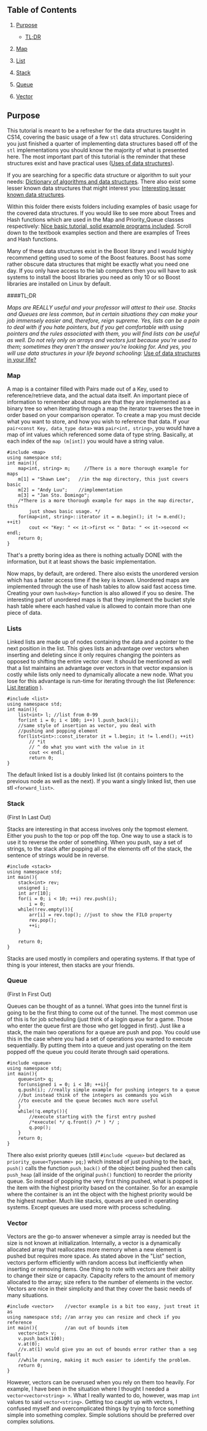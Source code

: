 ## Table of Contents

1. [Purpose](#purpose)

    * [TL;DR](#tldr)

2. [Map](#map)

3. [List](#lists)

4. [Stack](#stack)

5. [Queue](#queue)

6. [Vector](#vector)

## Purpose
This tutorial is meant to be a refresher for the data structures taught in CS14, covering the basic usage of a few `stl` data structures. Considering you just finished a quarter of implementing data structures based off of the `stl` implementations you should know the majority of what is presented here. The most important part of this tutorial is the reminder that these structures exist and have practical uses ([Uses of data structures](http://stackoverflow.com/questions/1539069/practical-uses-of-different-data-structures)).

If you are searching for a specific data structure or algorithm to suit your needs:
[Dictionary of  algorithms and data structures](http://xlinux.nist.gov/dads//).
 There also exist some lesser known data structures that might interest you: 
[Interesting lesser known data structures](http://stackoverflow.com/questions/500607/what-are-the-lesser-known-but-useful-data-structures?rq=1).

Within this folder there exists folders including examples of basic usage for the covered data structures. If you would like to see more about Trees and Hash functions which are used in the Map and Priority_Queue classes respectively: 
[Nice basic tutorial, solid example programs included](http://www.cs.fsu.edu/~jestes/cop3330/notes/datastruct.html). Scroll down to the textbook examples section and there are examples of Trees and Hash functions.

Many of these data structures exist in the Boost library and I would highly recommend getting used to some of the Boost features. Boost has some rather obscure data structures that might be exactly what you need one day. If you only have access to the lab computers then you will have to ask systems to install the boost libraries you need as only 10 or so Boost libraries are installed on Linux by default.

####TL;DR

*Maps are REALLY useful and your professor will attest to their use. Stacks and Queues are less common, but in certain situations they can make your job immensely easier and, therefore, reign supreme. Yes, lists can be a pain to deal with if you hate pointers, but if you get comfortable with using pointers and the rules associated with them, you will find lists can be useful as well. Do not rely only on arrays and vectors just because you're used to them; sometimes they aren't the answer you're looking for. And yes, you will use data structures in your life beyond schooling:*
[Use of data structures in your life?](http://stackoverflow.com/questions/389216/advanced-data-structures-in-practice)

### Map

A map is a container filled with Pairs made out of a Key, used to reference/retrieve data, and the actual data itself. An important piece of information to remember about maps are that they are implemented as a binary tree so when iterating through a map the iterator traverses the tree in order based on your comparison operator. To create a map you must decide what you want to store, and how you wish to reference that data. If your
 `pair<const Key, data_type data>` was `pair<int, string>`, you would have a
  map of int values which referenced some data of type string. Basically, at each index of the `map (m[int])` you would have a string value.

```
#include <map>
using namespace std;
int main(){
    map<int, string> m;     //There is a more thorough example for maps 
    m[1] = "Shawn Lee";   //in the map directory, this just covers basic
    m[2] = "Andy Luu";    //implementation
    m[3] = "Jan Sto. Domingo";
    /*There is a more thorough example for maps in the map director, this 
        just shows basic usage. */ 
    for(map<int, string>::iterator it = m.begin(); it != m.end(); ++it)
        cout << "Key: " << it->first << " Data: " << it->second << endl;
    return 0;
}
```

That's a pretty boring idea as there is nothing actually DONE with the information, but it at least shows the basic implementation.

Now maps, by default, are ordered. There also exists the unordered version which has a faster access time if the key is known. Unordered maps are implemented through the use of hash tables to allow said fast access time. Creating your own `hash<Key>` function is also allowed if you so desire. The interesting part of unordered maps is that they implement the bucket style hash table where each hashed value is allowed to contain more than one piece of data.

### Lists

Linked lists are made up of nodes containing the data and a pointer to the next position in the list. This gives lists an advantage over vectors when inserting and deleting since it only requires changing the pointers as opposed to shifting the entire vector over. It should be mentioned as well that a list maintains an advantage over vectors in that vector expansion is costly while lists only need to dynamically allocate a new node. What you lose for this advantage is run-time for iterating through the list (Reference: [List iteration](http://stackoverflow.com/questions/1402483/why-is-it-so-slow-iterating-over-a-big-stdlist) ).

```
#include <list>
using namespace std;
int main(){
    list<int> l; //list from 0-99
    for(int i = 0; i < 100; i++) l.push_back(i);
    //same style of insertion as vector, you deal with 
    //pushing and popping element
    for(list<int>::const_iterator it = l.begin; it != l.end(); ++it)
        // *it 
        // ^ do what you want with the value in it
        cout << endl;
        return 0;
}
```

The default linked list is a doubly linked list (it contains pointers to the previous node as well as the next). If you want a singly linked list, then use stl `<forward_list>`.

### Stack

(First In Last Out)

Stacks are interesting in that access involves only the topmost element. Either you push to the top or pop off the top. One way to use a stack is to use it to reverse the order of something. When you push, say a set of strings, to the stack after popping all of the elements off of the stack, the sentence of strings would be in reverse.

```
#include <stack>
using namespace std;
int main(){
    stack<int> rev;
    unsigned i;
    int arr[10];
    for(i = 0; i < 10; ++i) rev.push(i);
        i = 0; 
    while(!rev.empty()){
        arr[i] = rev.top(); //just to show the FILO property
        rev.pop();
        ++i;
    }

    return 0;
}
```

Stacks are used mostly in compilers and operating systems. If that type of thing is your interest, then stacks are your friends.

### Queue

(First In First Out)

Queues can be thought of as a tunnel. What goes into the tunnel first is going to be the first thing to come out of the tunnel. The most common use of this is for job scheduling (just think of a login queue for a game. Those who enter the queue first are those who get logged in first). Just like a stack, the main two operations for a queue are push and pop. You could use this in the case where you had a set of operations you wanted to execute sequentially. By putting them into a queue and just operating on the item popped off the queue you could iterate through said operations.

```
#include <queue>
using namespace std;
int main(){
    queue<int> q;
    for(unsigned i = 0; i < 10; ++i){
    q.push(i); //really simple example for pushing integers to a queue
    //but instead think of the integers as commands you wish
    //to execute and the queue becomes much more useful
    }
    while(!q.empty()){
        //execute starting with the first entry pushed
        /*execute( */ q.front() /* ) */ ;
        q.pop();
    }
    return 0;
}
```

There also exist priority queues (still `#include <queue>` but declared as `priority_queue<Typename> pq;`) which instead of just pushing to the back, `push()` calls the function `push_back()` of the object being pushed then calls `push_heap` (all inside of the original `push()` function) to reorder the priority queue. So instead of popping the very first thing pushed, what is popped is the item with the highest priority based on the container. So for an example where the container is an int the object with the highest priority would be the highest number. Much like stacks, queues are used in operating systems. Except queues are used more with process scheduling.

### Vector

Vectors are the go-to answer whenever a simple array is needed but the size is not known at initialization. Internally, a vector is a dynamically allocated array that reallocates more memory when a new element is pushed but requires more space. As stated above in the "List" section, vectors perform efficiently with random access but inefficiently when inserting or removing items. One thing to note with vectors are their ability to change their size or capacity. Capacity refers to the amount of memory allocated to the array; size refers to the number of elements in the vector. Vectors are nice in their simplicity and that they cover the basic needs of many situations.

```
#include <vector>    //vector example is a bit too easy, just treat it as
using namespace std; //an array you can resize and check if you reference
int main(){          //an out of bounds item
    vector<int> v;
    v.push_back(100);
    v.at(0);
    //v.at(1) would give you an out of bounds error rather than a seg fault
    //while running, making it much easier to identify the problem.
    return 0;
}
```

However, vectors can be overused when you rely on them too heavily. For example, I have been in the situation where I thought I needed a `vector<vector<string> >`. What I really wanted to do, however, was map `int` values to said `vector<string>`. Getting too caught up with vectors, I confused myself and overcomplicated things by trying to force something simple into something complex. Simple solutions should be preferred over complex solutions.




